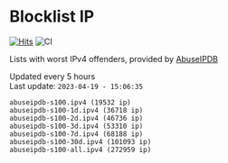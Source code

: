 # Blocklist IP

[![Hits](https://hits.seeyoufarm.com/api/count/incr/badge.svg?url=https%3A%2F%2Fgithub.com%2Fborestad%2Fblocklist-ip%2F&count_bg=%2379C83D&title_bg=%23555555&icon=&icon_color=%23E7E7E7&title=hits&edge_flat=false)](https://hits.seeyoufarm.com)  ![CI](https://img.shields.io/github/workflow/status/borestad/blocklist-ip/CI?style=flat-square)

Lists with worst IPv4 offenders, provided by [AbuseIPDB](https://www.abuseipdb.com/)

<!-- FOOTER-PLACEHOLDER -->
Updated every 5 hours<br>
Last update: `2023-04-19 - 15:06:35`
```
abuseipdb-s100.ipv4 (19532 ip)
abuseipdb-s100-1d.ipv4 (36718 ip)
abuseipdb-s100-2d.ipv4 (46736 ip)
abuseipdb-s100-3d.ipv4 (53310 ip)
abuseipdb-s100-7d.ipv4 (68188 ip)
abuseipdb-s100-30d.ipv4 (101093 ip)
abuseipdb-s100-all.ipv4 (272959 ip)
```
